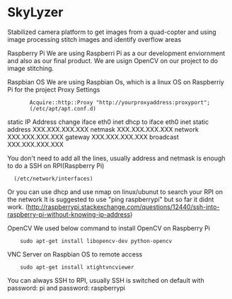 # SkyLyzer
Stabilized camera platform to get images from a quad-copter and using image processing stitch images and identify overflow areas

Raspberry Pi
  We are using Raspberri Pi as a our development enviornment and also as our final product. We are usign OpenCV on our project to do image stitching. 

Raspbian OS
  We are using Raspbian Os, which is a linux OS on Raspberriy Pi for the project
   Proxy Settings
   
           Acquire::http::Proxy "http://yourproxyaddress:proxyport";
           (/etc/apt/apt.conf.d)
           
  static IP Address
  change
            iface eth0 inet dhcp
  to
            iface eth0 inet static
              address XXX.XXX.XXX.XXX
              netmask XXX.XXX.XXX.XXX
              network XXX.XXX.XXX.XXX
              gateway XXX.XXX.XXX.XXX
              broadcast XXX.XXX.XXX.XXX
              
  You don't need to add all the lines, usually address and netmask is enough to do a SSH on RPI(Raspberry Pi)
  
      (/etc/network/interfaces)
      
  Or you can use dhcp and use nmap on linux/ubunut to search your RPI on the network
  It is suggested to use "ping raspberrypi" but so far it didnt work.
  (http://raspberrypi.stackexchange.com/questions/12440/ssh-into-raspberry-pi-without-knowing-ip-address)
    
OpenCV
  We used below command to install OpenCV on Raspberry Pi
        
        sudo apt-get install libopencv-dev python-opencv
    
VNC Server on Raspbian OS to remote access
        
        sudo apt-get install xtightvncviewer

You can always SSH to RPI, usually SSH is switched on default with password: pi and password: raspberrypi
